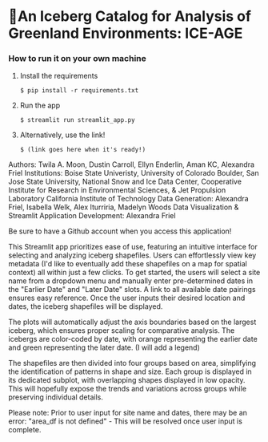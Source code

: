 # 🧊An Iceberg Catalog for Analysis of Greenland Environments: ICE-AGE

### How to run it on your own machine

1. Install the requirements

   ```
   $ pip install -r requirements.txt
   ```

2. Run the app

   ```
   $ streamlit run streamlit_app.py
   ```
3. Alternatively, use  the link!

   ```
   $ (link goes here when it's ready!)
   ```


Authors: Twila A. Moon, Dustin Carroll, Ellyn Enderlin, Aman KC, Alexandra Friel
Institutions: Boise State Univeristy, University of Colorado Boulder, San Jose State University, National Snow and Ice Data Center, Cooperative Institute for Research in Environmental Sciences, & Jet Propulsion Laboratory California Institute of Technology
Data Generation: Alexandra Friel, Isabella Welk, Alex Iturriria, Madelyn Woods
Data Visualization & Streamlit Application Development: Alexandra Friel


Be sure to have a Github account when you access this application! 

This Streamlit app prioritizes ease of use,  featuring an intuitive interface for selecting and analyzing iceberg shapefiles. Users can effortlessly view key metadata (I'd like to eventually add these shapefiles on a map for spatial context) all within just a few clicks. To get started, the users will select a site name from a dropdown menu and manually enter pre-determined dates in the "Earlier Date" and "Later Date" slots. A link to all available date pairings ensures easy reference. Once the user inputs their desired location and dates, the iceberg shapefiles will be displayed.

The plots will automatically adjust the axis boundaries based on the largest iceberg, which ensures proper scaling for comparative analysis. The icebergs are color-coded by date, with orange representing the earlier date and green representing the later date. (I will add a legend)

The shapefiles are then divided into four groups based on area, simplifying the identification of patterns in shape and size. Each group is displayed in its dedicated subplot, with overlapping shapes displayed  in low opacity. This will hopefully expose the trends and variations across groups while preserving individual details. 

Please note: Prior to user input for site name and dates, there may be an error: "area_df is not defined" - This will be resolved once user input is complete. 



